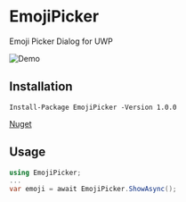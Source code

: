 # EmojiPicker
Emoji Picker Dialog for UWP

![Demo](https://i.imgur.com/oFMU7AD.gif)

## Installation

```
Install-Package EmojiPicker -Version 1.0.0 
```

[Nuget](https://www.nuget.org/packages/EmojiPicker)

## Usage

```csharp
using EmojiPicker;
...
var emoji = await EmojiPicker.ShowAsync();
```
